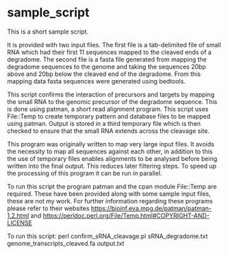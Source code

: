 # sample_script

This is a short sample script.

It is provided with two input files.
The first file is a tab-delimited file of small RNA which had their first 11 sequences mapped to the cleaved ends of a degradome.
The second file is a fasta file generated from mapping the degradome sequences to the genome and taking the sequences 20bp above
and 20bp below the cleaved end of the degradome. From this mapping data fasta sequences were generated using bedtools.

This script confirms the interaction of precursors and targets by mapping the small RNA to the genomic precursor of the degradome sequence. This is done using patman, a short read alignment program.
This script uses File::Temp to create temporary pattern and database files to be mapped using patman.
Output is stored in a third temporary file which is then checked to ensure that the small RNA extends across the cleavage site.

This program was originally written to map very large input files. It avoids the necessity to map all sequences against each other, in addition to this the use of temporary files enables alignments to be analysed before being written into the final output. This reduces later filtering steps. To speed up the processing of this program it can be run in parallel.

To run this script the program patman and the cpan module File::Temp are required. These have been provided along with some sample input files, these are not my work. For further information regarding these programs please refer to their websites https://bioinf.eva.mpg.de/patman/patman-1.2.html and https://perldoc.perl.org/File/Temp.html#COPYRIGHT-AND-LICENSE

To run this script:
perl confirm_sRNA_cleavage.pl sRNA_degradome.txt genome_transcripts_cleaved.fa output.txt
